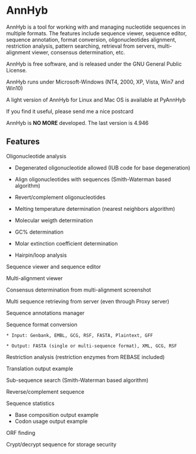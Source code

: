 # AnnHyb

AnnHyb is a tool for working with and managing nucleotide sequences in multiple formats.
The features include sequence viewer, sequence editor, sequence annotation, format conversion, oligonucleotides alignment, restriction analysis, pattern searching, retrieval from servers, multi-alignment viewer, consensus determination, etc.

AnnHyb is free software, and is released under the GNU General Public License.

AnnHyb runs under Microsoft-Windows (NT4, 2000, XP, Vista, Win7 and Win10)

A light version of AnnHyb for Linux and Mac OS is available at PyAnnHyb

If you find it useful, please send me a nice postcard

AnnHyb is **NO MORE** developed. The last version is 4.946


## Features

Oligonucleotide analysis

  * Degenerated oligonucleotide allowed (IUB code for base degeneration)
    
  * Align oligonucleotides with sequences (Smith-Waterman based algorithm)
  
  * Revert/complement oligonucleotides
  
  * Melting temperature determination (nearest neighbors algorithm)
  
  * Molecular weigth determination
  
  * GC% determination
  
  * Molar extinction coefficient determination
  
  * Hairpin/loop analysis 


Sequence viewer and sequence editor

Multi-alignment viewer

Consensus determination from multi-alignment screenshot

Multi sequence retrieving from server (even through Proxy server)

Sequence annotations manager

Sequence format conversion

    * Input: Genbank, EMBL, GCG, RSF, FASTA, Plaintext, GFF

    * Output: FASTA (single or multi-sequence format), XML, GCG, RSF 



Restriction analysis (restriction enzymes from REBASE included)

Translation output example

Sub-sequence search (Smith-Waterman based algorithm)

Reverse/complement sequence

Sequence statistics

   * Base composition output example
   * Codon usage output example 


ORF finding

Crypt/decrypt sequence for storage security
